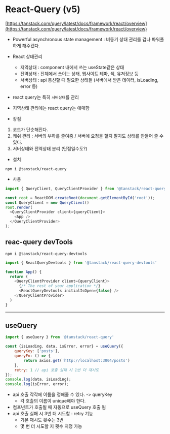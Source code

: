 # React-Query (v5)
[https://tanstack.com/query/latest/docs/framework/react/overview](https://tanstack.com/query/latest/docs/framework/react/overview)
- Powerful asynchronous state management : 비동기 상태 관리를 겁나 파워풀하게 해주겠다.  

- React 상태관리  
    - 지역상태 : component 내에서 쓰는 useState같은 상태
    - 전역상태 : 전체에서 쓰이는 상태, 웹사이트 테마, 색, 유저정보 등
    - 서버상태 : api 통신할 때 필요한 상태들 (서버에서 받은 데이터, isLoading, error 등)  

- react query는 특히 `서버상태`를 관리
- 지역상태 관리에는 react query는 애매함  

- 장점
1. 코드가 단순해진다.
2. 캐쉬 관리 : 서버의 부하를 줄여줌 / 서버에 요청을 할지 말지도 상태를 만들어 줄 수 있다.
3. 서버상태와 전역상태 분리 (단점일수도?)

- 설치
```shell script
npm i @tanstack/react-query
```
- 사용
```javascript
import { QueryClient, QueryClientProvider } from '@tanstack/react-query';

const root = ReactDOM.createRoot(document.getElementById('root'));
const QueryClient = new QueryClient()
root.render(
  <QueryClientProvider client={queryClient}>
    <App />
  </QueryClientProvider>
);
```

## reac-query devTools
```shell script
npm i @tanstack/react-query-devtools
```
```javascript
import { ReactQueryDevtools } from '@tanstack/react-query-devtools'

function App() {
  return (
    <QueryClientProvider client={queryClient}>
      {/* The rest of your application */}
      <ReactQueryDevtools initialIsOpen={false} />
    </QueryClientProvider>
  )
}
```

---
## useQuery
```javascript
import { useQuery } from '@tanstack/react-query'

const {isLoading, data, isError, error} = useQuery({
    queryKey: ['posts'],
    queryFn: () => {
        return axios.get('http://localhost:3004/posts')
    },
    retry: 1 // api 호출 실패 시 1번 더 재시도
});
console.log(data, isLoading);
console.log(isError, error);
```
- api 호출 각각에 이름을 정해줄 수 있다. -> queryKey
  - 각 호출의 이름이 unique해야 한다.
- 컴포넌트가 호출될 때 자동으로 useQuery 호출 됨
- api 호출 실패 시 3번 더 시도함 : retry 기능
  - 기본 재시도 횟수는 3번
  - 몇 번 더 시도할 지 횟수 지정 가능






